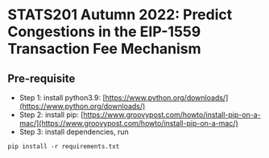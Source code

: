 # STATS201 Autumn 2022: Predict Congestions in the EIP-1559 Transaction Fee Mechanism

## Pre-requisite
- Step 1: install python3.9: [https://www.python.org/downloads/](https://www.python.org/downloads/)
- Step 2: install pip: [https://www.groovypost.com/howto/install-pip-on-a-mac/](https://www.groovypost.com/howto/install-pip-on-a-mac/)
- Step 3: install dependencies, run

```shell
pip install -r requirements.txt
```



